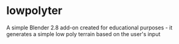 # lowpolyter
A simple Blender 2.8 add-on created for educational purposes - it generates a simple low poly terrain based on the user's input
